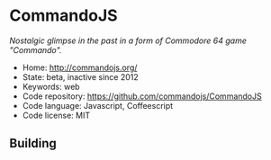 # CommandoJS

_Nostalgic glimpse in the past in a form of Commodore 64 game "Commando"._

- Home: http://commandojs.org/
- State: beta, inactive since 2012
- Keywords: web
- Code repository: https://github.com/commandojs/CommandoJS
- Code language: Javascript, Coffeescript
- Code license: MIT

## Building

